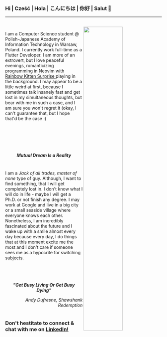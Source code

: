 
<h3> Hi | Cześć | Hola | こんにちは | 你好 | Salut 👋 </h3>

---

<div width="50%">
 
  <br>
  
<img align="right" width="50%" src="https://cdn.hashnode.com/res/hashnode/image/upload/v1615839003048/_FW3Jfg7r.gif">
  
<p> I am a Computer Science student @ Polish-Japanese Academy of Information Technology in Warsaw, Poland. I currently work full-time as a Flutter Developer. I am more of an extrovert, but I love peaceful evenings, romanticizing programming in Neovim with <a href="https://www.youtube.com/watch?v=U2WDdccgaDY"> Rainbow Kitten Surprise </a> playing in the background. I may appear to be a little weird at first, because I sometimes talk insanely fast and get lost in my simultaneous thoughts, but bear with me in such a case, and I am sure you won't regret it (okay, I can't guarantee that, but I hope that'd be the case :) </p> 
</div>

<br>

#

<p> 

</p>

<br>

<p align="center"> 
 <i> <b> Mutual Dream Is a Reality </b> </i>
</p>

#

<p>
 I am a <i>Jack of all trades, master of none</i> type of guy. Although, I want to find something, that I will get completely lost in. I don't know what I will do in life - maybe I will get a Ph.D. or not finish any degree. I may work at Google and live in a big city or a small seaside village where everyone knows each other. Nonetheless, I am incredibly fascinated about the future and I wake up with a smile almost every day because every day, I do things that at this moment excite me the most and I don't care if someone sees me as a hypocrite for switching subjects.
</p>

#

<br>

<p align="center"> 
 <i> <b> "Get Busy Living Or Get Busy Dying" </b> </i>
</p>

<p align="right"> <i> Andy Dufresne, Shawshank Redemption </i>

#

### Don't hestitate to connect & chat with me on <a href="https://www.linkedin.com/in/wiktor-zajac/"> LinkedIn! </a> 
<!--
**wzslr321/wzslr321** is a ✨ _special_ ✨ repository because its `README.md` (this file) appears on your GitHub profile.

Here are some ideas to get you started:


- 🌱 I’m currently learning ...
- 👯 I’m looking to collaborate on ...
- 🤔 I’m looking for help with ...
- 💬 Ask me about ...
- 📫 How to reach me: ...
- 😄 Pronouns: ...

-->
